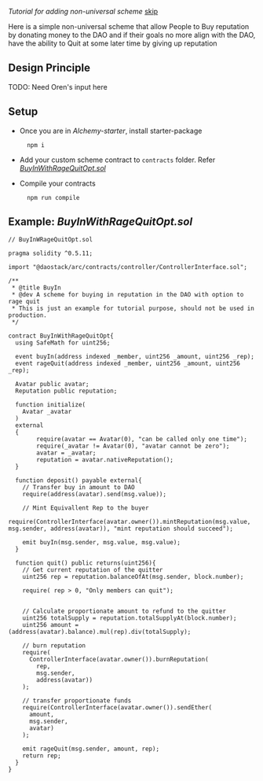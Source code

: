   *Tutorial for adding non-universal scheme* [skip](../developCustomUniScheme)

  Here is a simple non-universal scheme that allow People to Buy reputation by donating money to the DAO and if their goals no more align with the DAO, have the ability to Quit at some later time by giving up reputation

## Design Principle
  TODO: Need Oren's input here

## Setup

- Once you are in *Alchemy-starter*, install starter-package
  
        npm i

- Add your custom scheme contract to `contracts` folder. Refer [*BuyInWithRageQuitOpt.sol*](#example-buyinwithragequitoptsol)

- Compile your contracts

        npm run compile
  
## Example: *BuyInWithRageQuitOpt.sol*

    // BuyInWRageQuitOpt.sol

    pragma solidity ^0.5.11;

    import "@daostack/arc/contracts/controller/ControllerInterface.sol";

    /**
     * @title BuyIn
     * @dev A scheme for buying in reputation in the DAO with option to rage quit
     * This is just an example for tutorial purpose, should not be used in production.
     */

    contract BuyInWithRageQuitOpt{
      using SafeMath for uint256;

      event buyIn(address indexed _member, uint256 _amount, uint256 _rep);
      event rageQuit(address indexed _member, uint256 _amount, uint256 _rep);

      Avatar public avatar;
      Reputation public reputation;

      function initialize(
        Avatar _avatar
      )
      external
      {
            require(avatar == Avatar(0), "can be called only one time");
            require(_avatar != Avatar(0), "avatar cannot be zero");
            avatar = _avatar;
            reputation = avatar.nativeReputation();
      }

      function deposit() payable external{
        // Transfer buy in amount to DAO
        require(address(avatar).send(msg.value));

        // Mint Equivallent Rep to the buyer
        require(ControllerInterface(avatar.owner()).mintReputation(msg.value, msg.sender, address(avatar)), "mint reputation should succeed");

        emit buyIn(msg.sender, msg.value, msg.value);
      }

      function quit() public returns(uint256){
        // Get current reputation of the quitter
        uint256 rep = reputation.balanceOfAt(msg.sender, block.number);

        require( rep > 0, "Only members can quit");


        // Calculate proportionate amount to refund to the quitter
        uint256 totalSupply = reputation.totalSupplyAt(block.number);
        uint256 amount = (address(avatar).balance).mul(rep).div(totalSupply);

        // burn reputation
        require(
          ControllerInterface(avatar.owner()).burnReputation(
            rep,
            msg.sender,
            address(avatar))
        );

        // transfer proportionate funds
        require(ControllerInterface(avatar.owner()).sendEther(
          amount,
          msg.sender,
          avatar)
        );

        emit rageQuit(msg.sender, amount, rep);
        return rep;
      }
    }
